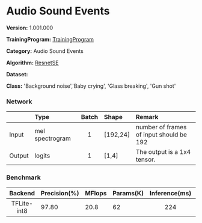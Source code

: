 # Audio Sound Events

**Version:** 1.001.000

**TrainingProgram:** [TrainingProgram]()

**Category:** Audio Sound Events

**Algorithm:** [ResnetSE](https://github.com/yeyupiaoling/AudioClassification-Pytorch)

**Dataset:** 

**Class:** 'Background noise','Baby crying', 'Glass breaking', 'Gun shot'


### Network
|      | Type            | Batch   | Shape      | Remark                                               |
|:---- |:----------------|:-------:|:-----------|:-----------------------------------------------------|
|Input | mel spectrogram |   1     | [192,24]   | number of frames of input should be 192              |
|Output| logits          |   1     | [1,4]      | The output is a 1x4 tensor.                          |

### Benchmark

| Backend      | Precision(%) | MFlops   | Params(K) | Inference(ms) |       Download                                                                                                                                | Author   |
|:------------:|:-------------|:---------|:----------|:-------------:|:----------------------------------------------------------------------------------------------------------------------------------------------|:---------|
|  TFLite-int8 |    97.80     |    20.8  |    62     |       224       |      [link(shuttle version)](https://fp-gitlab/hcita/tinyml/va8801_model_zoo/-/blob/develop/AudioSoundEvents/ResnetSE/AudioSoundEvent_1_001_000.tflite)     | Fitipower|
